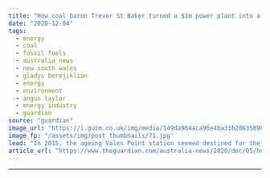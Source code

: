 ```yaml
---
title: "How coal baron Trevor St Baker turned a $1m power plant into a money-making machine"
date: "2020-12-04"
tags: 
  - energy
  - coal
  - fossil fuels
  - australia news
  - new south wales
  - gladys berejiklian
  - energy
  - environment
  - angus taylor
  - energy industry
  - guardian
source: "guardian"
image_url: "https://i.guim.co.uk/img/media/149da964aca96e4ba31b206358909ae91484d15d/0_18_2000_1201/master/2000.jpg?width=460&quality=85&auto=format&fit=max&s=1d799a79457fb41f49aaa04843564b31"
image_fp: "/assets/img/post_thumbnails/71.jpg"
lead: "In 2015, the ageing Vales Point station seemed destined for the scrapheap – now, it’s making more than $100m a yearIf you are hoping to make your way in the energy business, you could do worse than to find someone who looks at you the way Coalition g..."
article_url: "https://www.theguardian.com/australia-news/2020/dec/05/how-coal-baron-trevor-st-baker-turned-a-1m-power-plant-into-a-money-making-machine"
---
```


---
